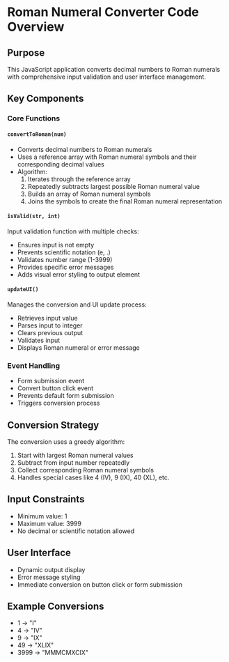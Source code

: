 # Roman Numeral Converter Code Overview

## Purpose

This JavaScript application converts decimal numbers to Roman numerals with comprehensive input validation and user interface management.

## Key Components

### Core Functions

#### `convertToRoman(num)`

- Converts decimal numbers to Roman numerals
- Uses a reference array with Roman numeral symbols and their corresponding decimal values
- Algorithm:
  1. Iterates through the reference array
  2. Repeatedly subtracts largest possible Roman numeral value
  3. Builds an array of Roman numeral symbols
  4. Joins the symbols to create the final Roman numeral representation

#### `isValid(str, int)`

Input validation function with multiple checks:

- Ensures input is not empty
- Prevents scientific notation (e, .)
- Validates number range (1-3999)
- Provides specific error messages
- Adds visual error styling to output element

#### `updateUI()`

Manages the conversion and UI update process:

- Retrieves input value
- Parses input to integer
- Clears previous output
- Validates input
- Displays Roman numeral or error message

### Event Handling

- Form submission event
- Convert button click event
- Prevents default form submission
- Triggers conversion process

## Conversion Strategy

The conversion uses a greedy algorithm:

1. Start with largest Roman numeral values
2. Subtract from input number repeatedly
3. Collect corresponding Roman numeral symbols
4. Handles special cases like 4 (IV), 9 (IX), 40 (XL), etc.

## Input Constraints

- Minimum value: 1
- Maximum value: 3999
- No decimal or scientific notation allowed

## User Interface

- Dynamic output display
- Error message styling
- Immediate conversion on button click or form submission

## Example Conversions

- 1 → "I"
- 4 → "IV"
- 9 → "IX"
- 49 → "XLIX"
- 3999 → "MMMCMXCIX"
